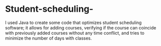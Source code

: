 # Student-scheduling-
I used Java to create some code that optimizes student scheduling software; it allows for adding courses, verifying if the course can coincide with previously added courses without any time conflict, and tries to minimize the number of days with classes.  
